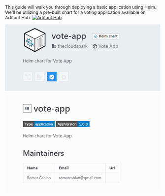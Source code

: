 This guide will walk you through deploying a basic application using Helm. We'll be utilizing a pre-built chart for a voting application available on Artifact Hub. [![Artifact Hub](https://img.shields.io/endpoint?url=https://artifacthub.io/badge/repository/vote-app)](https://artifacthub.io/packages/search?repo=vote-app)  

![Chart](./assets/chart.png)
